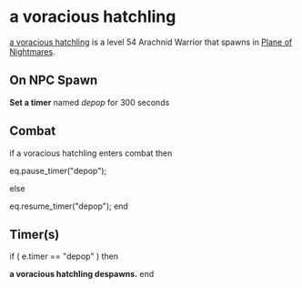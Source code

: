 # a voracious hatchling



[a voracious hatchling](/npc/204474) is a level 54 Arachnid Warrior that spawns in [Plane of Nightmares](/zone/204).



## On NPC Spawn

**Set a timer** named *depop* for 300 seconds


## Combat

if  a voracious hatchling enters combat  then


eq.pause_timer("depop");

else


eq.resume_timer("depop");
end



## Timer(s)

if ( e.timer == "depop" ) then


**a voracious hatchling despawns.**
end
